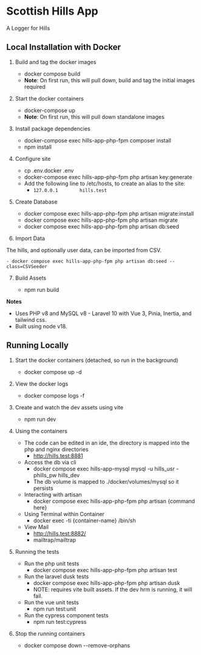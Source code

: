 # Scottish Hills App

A Logger for Hills

## Local Installation with Docker

1. Build and tag the docker images

    - docker compose build
    - **Note**: On first run, this will pull down, build and tag the initial images required

2. Start the docker containers

    - docker-compose up
    - **Note**: On first run, this will pull down standalone images

3. Install package dependencies

    - docker-compose exec hills-app-php-fpm composer install
    - npm install

4. Configure site

    - cp .env.docker .env
    - docker-compose exec hills-app-php-fpm php artisan key:generate
    - Add the following line to /etc/hosts, to create an alias to the site:
        - `127.0.0.1        hills.test`

5. Create Database

    - docker compose exec hills-app-php-fpm php artisan migrate:install
    - docker compose exec hills-app-php-fpm php artisan migrate
    - docker compose exec hills-app-php-fpm php artisan db:seed

6. Import Data

The hills, and optionally user data, can be imported from CSV.

    - docker compose exec hills-app-php-fpm php artisan db:seed --class=CSVSeeder

7. Build Assets

    - npm run build

**Notes**

-   Uses PHP v8 and MySQL v8 - Laravel 10 with Vue 3, Pinia, Inertia, and tailwind css.
-   Built using node v18.

## Running Locally

1. Start the docker containers (detached, so run in the background)

    - docker compose up -d

2. View the docker logs

    - docker compose logs -f

3. Create and watch the dev assets using vite

    - npm run dev

4. Using the containers

    - The code can be edited in an ide, the directory is mapped into the php and nginx directories
        - http://hills.test:8881
    - Access the db via cli
        - docker compose exec hills-app-mysql mysql -u hills_usr -phills_pw hills_dev
        - The db volume is mapped to ./docker/volumes/mysql so it persists
    - Interacting with artisan
        - docker compose exec hills-app-php-fpm php artisan {command here}
    - Using Terminal within Container
        - docker exec -ti {container-name} /bin/sh
    - View Mail
        - http://hills.test:8882/
        - mailtrap/mailtrap

5. Running the tests

    - Run the php unit tests
        - docker compose exec hills-app-php-fpm php artisan test
    - Run the laravel dusk tests
        - docker compose exec hills-app-php-fpm php artisan dusk
        - NOTE: requires vite built assets. If the dev hrm is running, it will fail.
    - Run the vue unit tests
        - npm run test:unit
    - Run the cypress component tests
        - npm run test:cypress

6. Stop the running containers
    - docker compose down --remove-orphans
